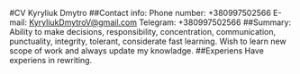 #CV
Kyryliuk Dmytro
##Contact info:
Phone number: +380997502566
E-mail: KyryliukDmytroV@gmail.com 
Telegram: +380997502566
##Summary:
Ability to make decisions, responsibility, concentration, communication, punctuality, integrity, tolerant, considerate fast learning. Wish to learn new 
scope of work and always update my knowladge.
##Experiens
Have experiens in rewriting.
